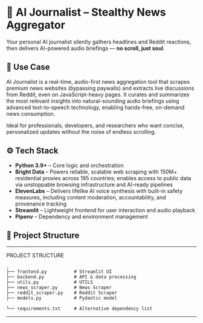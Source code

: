 
# 🤖 AI Journalist – Stealthy News Aggregator

Your personal AI journalist silently gathers headlines and Reddit reactions, then delivers AI-powered audio briefings — **no scroll, just soul**.

## 🌟 Use Case

AI Journalist is a real-time, audio-first news aggregation tool that scrapes premium news websites (bypassing paywalls) and extracts live discussions from Reddit, even on JavaScript-heavy pages. It curates and summarizes the most relevant insights into natural-sounding audio briefings using advanced text-to-speech technology, enabling hands-free, on-demand news consumption.

Ideal for professionals, developers, and researchers who want concise, personalized updates without the noise of endless scrolling.

## ⚙️ Tech Stack

- **Python 3.9+** – Core logic and orchestration
- **Bright Data** – Powers reliable, scalable web scraping with 150M+ residential proxies across 195 countries; enables access to public data via unstoppable browsing infrastructure and AI-ready pipelines
- **ElevenLabs** – Delivers lifelike AI voice synthesis with built-in safety measures, including content moderation, accountability, and provenance tracking
- **Streamlit** – Lightweight frontend for user interaction and audio playback
- **Pipenv** – Dependency and environment management

## 📁 Project Structure
---
PROJECT STRUCTURE
```
.
├── frontend.py          # Streamlit UI
├── backend.py           # API & data processing  
├── utils.py             # UTILS  
├── news_scraper.py      # News Scraper  
├── reddit_scraper.py    # Reddit Scraper  
├── models.py            # Pydantic model

└── requirements.txt     # Alternative dependency list
```

---
